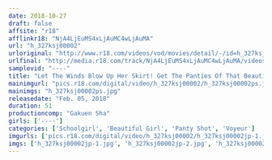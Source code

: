 ```yaml
---
date: 2018-10-27
draft: false
affsite: "r18"
afflinkr18: "NjA4LjEuMS4xLjAuMC4wLjAuMA"
url: "h_327ksj00002"
urloriginal: "http://www.r18.com/videos/vod/movies/detail/-/id=h_327ksj00002"
urlfinal: "http://media.r18.com/track/NjA4LjEuMS4xLjAuMC4wLjAuMA/videos/vod/movies/detail/-/id=h_327ksj00002"
samplevid: "----"
title: "Let The Winds Blow Up Her Skirt! Get The Panties Of That Beautiful Girl! vol. 2"
mainimgurl: "pics.r18.com/digital/video/h_327ksj00002/h_327ksj00002ps.jpg"
mainimgs: "h_327ksj00002ps.jpg"
releasedate: "Feb. 05, 2018"
duration: 51
productioncomp: "Gakuen Sha"
girls: ['----']
categories: ['Schoolgirl', 'Beautiful Girl', 'Panty Shot', 'Voyeur']
imgurls: ['pics.r18.com/digital/video/h_327ksj00002/h_327ksj00002jp-1.jpg', 'pics.r18.com/digital/video/h_327ksj00002/h_327ksj00002jp-2.jpg', 'pics.r18.com/digital/video/h_327ksj00002/h_327ksj00002jp-3.jpg', 'pics.r18.com/digital/video/h_327ksj00002/h_327ksj00002jp-4.jpg', 'pics.r18.com/digital/video/h_327ksj00002/h_327ksj00002jp-5.jpg', 'pics.r18.com/digital/video/h_327ksj00002/h_327ksj00002jp-6.jpg', 'pics.r18.com/digital/video/h_327ksj00002/h_327ksj00002jp-7.jpg', 'pics.r18.com/digital/video/h_327ksj00002/h_327ksj00002jp-8.jpg', 'pics.r18.com/digital/video/h_327ksj00002/h_327ksj00002jp-9.jpg', 'pics.r18.com/digital/video/h_327ksj00002/h_327ksj00002jp-10.jpg', 'pics.r18.com/digital/video/h_327ksj00002/h_327ksj00002jp-11.jpg', 'pics.r18.com/digital/video/h_327ksj00002/h_327ksj00002jp-12.jpg', 'pics.r18.com/digital/video/h_327ksj00002/h_327ksj00002jp-13.jpg', 'pics.r18.com/digital/video/h_327ksj00002/h_327ksj00002jp-14.jpg', 'pics.r18.com/digital/video/h_327ksj00002/h_327ksj00002jp-15.jpg', 'pics.r18.com/digital/video/h_327ksj00002/h_327ksj00002jp-16.jpg', 'pics.r18.com/digital/video/h_327ksj00002/h_327ksj00002jp-17.jpg', 'pics.r18.com/digital/video/h_327ksj00002/h_327ksj00002jp-18.jpg', 'pics.r18.com/digital/video/h_327ksj00002/h_327ksj00002jp-19.jpg', 'pics.r18.com/digital/video/h_327ksj00002/h_327ksj00002jp-20.jpg']
imgs: ['h_327ksj00002jp-1.jpg', 'h_327ksj00002jp-2.jpg', 'h_327ksj00002jp-3.jpg', 'h_327ksj00002jp-4.jpg', 'h_327ksj00002jp-5.jpg', 'h_327ksj00002jp-6.jpg', 'h_327ksj00002jp-7.jpg', 'h_327ksj00002jp-8.jpg', 'h_327ksj00002jp-9.jpg', 'h_327ksj00002jp-10.jpg', 'h_327ksj00002jp-11.jpg', 'h_327ksj00002jp-12.jpg', 'h_327ksj00002jp-13.jpg', 'h_327ksj00002jp-14.jpg', 'h_327ksj00002jp-15.jpg', 'h_327ksj00002jp-16.jpg', 'h_327ksj00002jp-17.jpg', 'h_327ksj00002jp-18.jpg', 'h_327ksj00002jp-19.jpg', 'h_327ksj00002jp-20.jpg']
---
```

